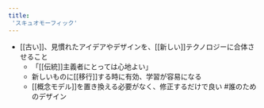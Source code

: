 ```yaml
---
title:
 'スキュオモーフィック'
---
```


- [[古い]]、見慣れたアイデアやデザインを、[[新しい]]テクノロジーに合体させること
    - 「[[伝統]]主義者にとっては心地よい」
    - 新しいものに[[移行]]する時に有効、学習が容易になる
    - [[概念モデル]]を置き換える必要がなく、修正するだけで良い
#誰のためのデザイン